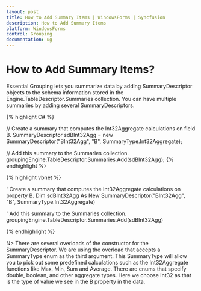 ```yaml
---
layout: post
title: How to Add Summary Items | WindowsForms | Syncfusion
description: How to Add Summary Items
platform: WindowsForms
control: Grouping
documentation: ug
---
```


# How to Add Summary Items?
Essential Grouping lets you summarize data by adding SummaryDescriptor objects to the schema information stored in the Engine.TableDescriptor.Summaries collection. You can have multiple summaries by adding several SummaryDescriptors.

{% highlight C# %}

// Create a summary that computes the Int32Aggregate calculations on field B.
SummaryDescriptor sdBInt32Agg = new SummaryDescriptor("BInt32Agg", "B", SummaryType.Int32Aggregate);
       
// Add this summary to the Summaries collection.
groupingEngine.TableDescriptor.Summaries.Add(sdBInt32Agg);
{% endhighlight %}

{% highlight vbnet %}

' Create a summary that computes the Int32Aggregate calculations on property B.
Dim sdBInt32Agg As New SummaryDescriptor("BInt32Agg", "B", SummaryType.Int32Aggregate)
 
' Add this summary to the Summaries collection.
groupingEngine.TableDescriptor.Summaries.Add(sdBInt32Agg)

{% endhighlight %}

N> There are several overloads of the constructor for the SummaryDescriptor. We are using the overload that accepts a SummaryType enum as the third argument. This SummaryType will allow you to pick out some predefined calculations such as the Int32Aggregate functions like Max, Min, Sum and Average. There are enums that specify double, boolean, and other aggregate types. Here we choose Int32 as that is the type of value we see in the B property in the data.
